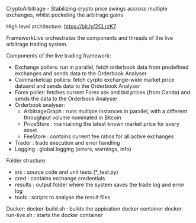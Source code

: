 CryptoArbitrage - Stabilizing crypto price swings accross multiple exchanges,
whilst pocketing the arbitrage gains

High level architecture: 
https://bit.ly/2CLrzK7

FrameworkLive orchestrates the components and threads of the live arbitrage trading system.

Components of the live trading framework:
- Exchange pollers: run in parallel, fetch orderbook data from predefined exchanges and sends data to the Orderbook Analyser
- Coinmarketcap pollers: fetch cyrpto exchange-wide market price dataand and sends data to the Orderbook Analyser
- Forex poller: fetches current Forex ask and bid prices (from Oanda) and sends the data to the Orderbook Analyser
- Orderbook analyser: 
  - ArbitrageGraph : runs multiple instances in parallel, with a different throughput volume nominated in Bitcoin
  - PriceStore : maintaining the latest known market price for every asset
  - FeeStore : contains current fee ratios for all active exchanges
- Trader : trade execution and error handling
- Logging : global logging (errors, warnings, info)


Folder structure:
- src : source code and unit tests (*_test.py)
- cred : contains exchange credentials
- results : output folder where the system saves the trade log and error log 
- tools : scripts to analyse the result files

Docker:
docker-build.sh : builds the appication docker container
docker-run-live.sh : starts the docker container